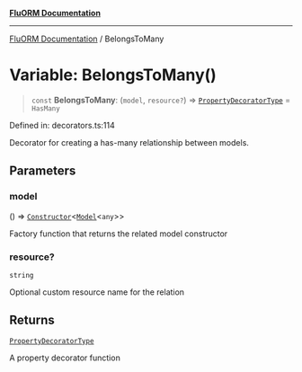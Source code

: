 [**FluORM Documentation**](../README.md)

***

[FluORM Documentation](../globals.md) / BelongsToMany

# Variable: BelongsToMany()

> `const` **BelongsToMany**: (`model`, `resource?`) => [`PropertyDecoratorType`](../type-aliases/PropertyDecoratorType.md) = `HasMany`

Defined in: decorators.ts:114

Decorator for creating a has-many relationship between models.

## Parameters

### model

() => [`Constructor`](../type-aliases/Constructor.md)\<[`Model`](../classes/Model.md)\<`any`\>\>

Factory function that returns the related model constructor

### resource?

`string`

Optional custom resource name for the relation

## Returns

[`PropertyDecoratorType`](../type-aliases/PropertyDecoratorType.md)

A property decorator function

